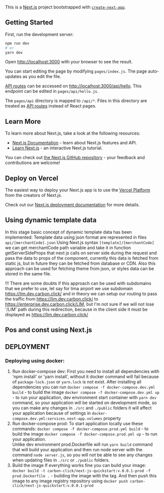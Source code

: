 This is a [Next.js](https://nextjs.org/) project bootstrapped with [`create-next-app`](https://github.com/vercel/next.js/tree/canary/packages/create-next-app).

## Getting Started

First, run the development server:

```bash
npm run dev
# or
yarn dev
```

Open [http://localhost:3000](http://localhost:3000) with your browser to see the result.

You can start editing the page by modifying `pages/index.js`. The page auto-updates as you edit the file.

[API routes](https://nextjs.org/docs/api-routes/introduction) can be accessed on [http://localhost:3000/api/hello](http://localhost:3000/api/hello). This endpoint can be edited in `pages/api/hello.js`.

The `pages/api` directory is mapped to `/api/*`. Files in this directory are treated as [API routes](https://nextjs.org/docs/api-routes/introduction) instead of React pages.

## Learn More

To learn more about Next.js, take a look at the following resources:

- [Next.js Documentation](https://nextjs.org/docs) - learn about Next.js features and API.
- [Learn Next.js](https://nextjs.org/learn) - an interactive Next.js tutorial.

You can check out [the Next.js GitHub repository](https://github.com/vercel/next.js/) - your feedback and contributions are welcome!

## Deploy on Vercel

The easiest way to deploy your Next.js app is to use the [Vercel Platform](https://vercel.com/new?utm_medium=default-template&filter=next.js&utm_source=create-next-app&utm_campaign=create-next-app-readme) from the creators of Next.js.

Check out our [Next.js deployment documentation](https://nextjs.org/docs/deployment) for more details.


## Using dynamic template data
In this stage basic concept of dynamic template data has been implemented:
Template data using json format are represented in files `api/[merchantCode].json`
Using Next.js syntax `[template]/[merchantCode]` we can get merchantCode path variable and take it in 
function getServerSideProps that next js calls on server side during the request and pass the data to props of the 
component, currently this data is fetched from static js, but in future they can be fetched from database or CDN.
Also this approach can be used for fetching theme from json, or styles data can be stored in the same file.

!!! There are some doubts if this approach can be used with subdomains that we prefer to use, 
let say for lima airport we use subdomain https://lim.dev.carbon.click/ and in theory we can setup our routing 
to pass the traffic from https://lim.dev.carbon.click/ to https://enterprise.dev.carbon.click/LIM, but I'm not sure if
we will not lose '/LIM' path during this redirection, because in the client side it must be displayed as https://lim.dev.carbon.click/

## Pos and const using Next.js

## DEPLOYMENT

### Deploying using docker:
1. Run docker-compose dev:
First you need to install all dependencies with 'npm install' or 'yarn install', without it docker command will fail
because of `package-lock.json` or `yarn.lock` is not exist.
After installing all dependencies you can run 
`docker compose -f docker-compose.dev.yml build` - to build the image
`docker compose -f docker-compose.dev.yml up` - to run your application, 
dev environment start container with `yarn dev` command, so your application will be started on development mode,
so you can make any changes in `./src` and `./public` folders it will affect your application because of settings
in `docker-compose.dev.yml:services.next-app.volumes` property
2. Run docker-compose prod:
To start application locally use these commands:
`docker compose -f docker-compose.prod.yml build` - to build the image
`docker compose -f docker-compose.prod.yml up` - to run your application.    
Unlike dev environment prod.Dockerfile will run `yarn build` command that will build your application and then run 
node server with the command `node server.js`, so you will not be able to see any changes when updating files in `./src`
or `./public` folders.
3. Build the image
If everything works fine you can build your image:
`docker build -t carbon-click/next-js-quickstart:v.0.0.1-prod -f prod.Dockerfile .` - building the image with the tag.
And then push this image to any image registry repository using `docker push carbon-click/next-js-quickstart:v.0.0.1-prod`

